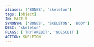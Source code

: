 ```yaml
---
aliases: ['BONES', 'skeleton']
tags: [object]
IN: MAZE-5
SYNONYM: ['BONES', 'SKELETON', 'BODY']
DESC: "skeleton"
FLAGS: ['TRYTAKEBIT', 'NDESCBIT']
ACTION: SKELETON
---
```

